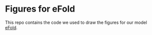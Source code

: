 # Figures for eFold

This repo contains the code we used to draw the figures for our model [eFold](github.com/rouskinlab/efold).
